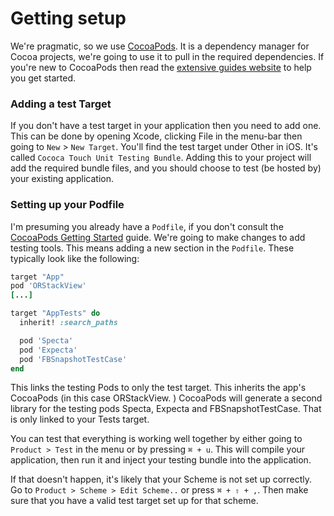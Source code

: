 # Getting setup

We're pragmatic, so we use [CocoaPods](http://cocoapods.org). It is a dependency manager for Cocoa projects, we're going to use it to pull in the required dependencies. If you're new to CocoaPods then read the [extensive guides website](http://guides.cocoapods.org) to help you get started.

### Adding a test Target

If you don't have a test target in your application then you need to add one. This can be done by opening Xcode, clicking File in the menu-bar then going to `New` > `New Target`. You'll find the test target under Other in iOS. It's called `Cococa Touch Unit Testing Bundle`. Adding this to your project will add the required bundle files, and you should choose to test (be hosted by) your existing application.

### Setting up your Podfile

I'm presuming you already have a `Podfile`, if you don't consult the [CocoaPods Getting Started](http://guides.cocoapods.org/using/getting-started.html) guide. We're going to make changes to add testing tools. This means adding a new section in the `Podfile`. These typically look like the following:

``` ruby
target "App"
pod 'ORStackView'
[...]

target "AppTests" do
  inherit! :search_paths

  pod 'Specta'
  pod 'Expecta'
  pod 'FBSnapshotTestCase'
end
```

This links the testing Pods to only the test target. This inherits the app's CocoaPods (in this case ORStackView. ) CocoaPods will generate a second library for the testing pods Specta, Expecta and FBSnapshotTestCase. That is only linked to your Tests target.

You can test that everything is working well together by either going to `Product > Test` in the menu or by pressing `⌘ + u`. This will compile your application, then run it and inject your testing bundle into the application.

If that doesn't happen, it's likely that your Scheme is not set up correctly. Go to `Product > Scheme > Edit Scheme..` or press `⌘ + ⇧ + ,`. Then make sure that you have a valid test target set up for that scheme.

